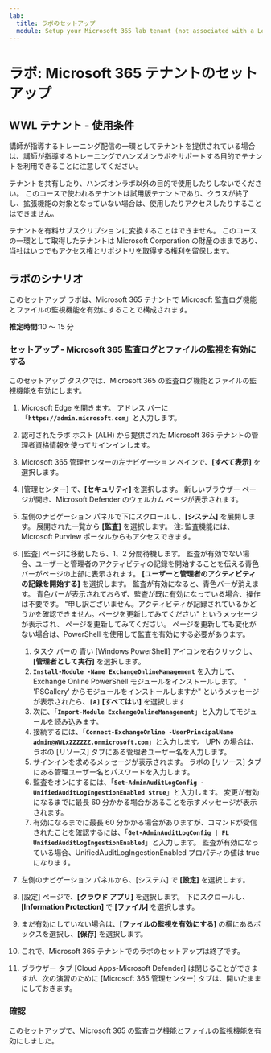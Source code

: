 ```yaml
---
lab:
  title: ラボのセットアップ
  module: Setup your Microsoft 365 lab tenant (not associated with a Learn module)
---
```


# ラボ: Microsoft 365 テナントのセットアップ

## WWL テナント - 使用条件
講師が指導するトレーニング配信の一環としてテナントを提供されている場合は、講師が指導するトレーニングでハンズオンラボをサポートする目的でテナントを利用できることに注意してください。

テナントを共有したり、ハンズオンラボ以外の目的で使用したりしないでください。 このコースで使われるテナントは試用版テナントであり、クラスが終了し、拡張機能の対象となっていない場合は、使用したりアクセスしたりすることはできません。

テナントを有料サブスクリプションに変換することはできません。 このコースの一環として取得したテナントは Microsoft Corporation の財産のままであり、当社はいつでもアクセス権とリポジトリを取得する権利を留保します。

## ラボのシナリオ

このセットアップ ラボは、Microsoft 365 テナントで Microsoft 監査ログ機能とファイルの監視機能を有効にすることで構成されます。

**推定時間**:10 ～ 15 分

### セットアップ - Microsoft 365 監査ログとファイルの監視を有効にする

このセットアップ タスクでは、Microsoft 365 の監査ログ機能とファイルの監視機能を有効にします。  

1. Microsoft Edge を開きます。 アドレス バーに「**`https://admin.microsoft.com`**」と入力します。

1. 認可されたラボ ホスト (ALH) から提供された Microsoft 365 テナントの管理者資格情報を使ってサインインします。

1. Microsoft 365 管理センターの左ナビゲーション ペインで、**[すべて表示]** を選択します。

1. [管理センター] で、**[セキュリティ]** を選択します。  新しいブラウザー ページが開き、Microsoft Defender のウェルカム ページが表示されます。

1. 左側のナビゲーション パネルで下にスクロールし、**[システム]** を展開します。  展開された一覧から **[監査]** を選択します。  注: 監査機能には、Microsoft Purview ポータルからもアクセスできます。

1. [監査] ページに移動したら、1、2 分間待機します。  監査が有効でない場合、ユーザーと管理者のアクティビティの記録を開始することを伝える青色バーがページの上部に表示されます。  **[ユーザーと管理者のアクティビティの記録を開始する]** を選択します。  監査が有効になると、青色バーが消えます。  青色バーが表示されておらず、監査が既に有効になっている場合、操作は不要です。  "申し訳ございません。アクティビティが記録されているかどうかを確認できません。ページを更新してみてください" というメッセージが表示され、 ページを更新してみてください。 ページを更新しても変化がない場合は、PowerShell を使用して監査を有効にする必要があります。
    1. タスク バーの 青い [Windows PowerShell] アイコンを右クリックし、**[管理者として実行]** を選択します。
    1. **`Install-Module -Name ExchangeOnlineManagement`** を入力して、Exchange Online PowerShell モジュールをインストールします。  " 'PSGallery' からモジュールをインストールしますか" というメッセージが表示されたら、**`[A]` [すべてはい]** を選択します
    1. 次に、「**`Import-Module ExchangeOnlineManagement`**」と入力してモジュールを読み込みます。
    1. 接続するには、「**`Connect-ExchangeOnline -UserPrincipalName admin@WWLxZZZZZZ.onmicrosoft.com`**」と入力します。  UPN の場合は、ラボの [リソース] タブにある管理者ユーザー名を入力します。
    1. サインインを求めるメッセージが表示されます。  ラボの [リソース] タブにある管理ユーザー名とパスワードを入力します。
    1. 監査をオンにするには、「**`Set-AdminAuditLogConfig -UnifiedAuditLogIngestionEnabled $true`**」と入力します。 変更が有効になるまでに最長 60 分かかる場合があることを示すメッセージが表示されます。
    1. 有効になるまでに最長 60 分かかる場合がありますが、コマンドが受信されたことを確認するには、「**`Get-AdminAuditLogConfig | FL UnifiedAuditLogIngestionEnabled`**」と入力します。  監査が有効になっている場合、UnifiedAuditLogIngestionEnabled プロパティの値は true になります。

1. 左側のナビゲーション パネルから、[システム] で **[設定]** を選択します。

1. [設定] ページで、**[クラウド アプリ]** を選択します。   下にスクロールし、**[Information Protection]** で **[ファイル]** を選択します。

1. まだ有効にしていない場合は、**[ファイルの監視を有効にする]** の横にあるボックスを選択し、**[保存]** を選択します。  

1. これで、Microsoft 365 テナントでのラボのセットアップは終了です。
1. ブラウザー タブ [Cloud Apps-Microsoft Defender] は閉じることができますが、次の演習のために [Microsoft 365 管理センター] タブは、開いたままにしておきます。

### 確認

このセットアップで、Microsoft 365 の監査ログ機能とファイルの監視機能を有効にしました。
